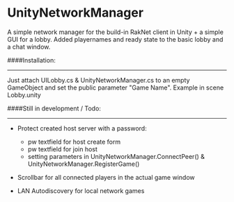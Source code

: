 UnityNetworkManager
===================

A simple network manager for the build-in RakNet client in Unity + a simple GUI for a lobby.
Added playernames and ready state to the basic lobby and a chat window. 

####Installation:
***
Just attach UILobby.cs & UnityNetworkManager.cs to an empty GameObject and set the public parameter "Game Name". 
Example in scene Lobby.unity

####Still in development / Todo:
***
- Protect created host server with a password:
  - pw textfield for host create form
  - pw textfield for join host 
  - setting parameters in UnityNetworkManager.ConnectPeer() & UnityNetworkManager.RegisterGame()

- Scrollbar for all connected players in the actual game window

- LAN Autodiscovery for local network games
